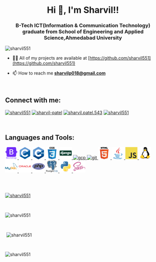 <h1 align="center">Hi 👋, I'm Sharvil!!</h1>
<h3 align="center"> B-Tech ICT(Information & Communication Technology) graduate from School of Engineering and Applied  Science,Ahmedabad University</h3>

<p align="left"> <img
        src="https://komarev.com/ghpvc/?username=sharvil551&label=Profile%20views&color=0080ff&style=flat"
        alt="sharvil551" /> </p>


- 👨‍💻 All of my projects are available at [https://github.com/sharvil551](https://github.com/sharvil551)

- 📫 How to reach me **sharvilp018@gmail.com**

<br>
<h2 align="left">Connect with me:</h2>

<p align="left">
    <a href="https://twitter.com/sharvil551" target="_blank"><img align="center"
            src="https://raw.githubusercontent.com/rahuldkjain/github-profile-readme-generator/master/src/images/icons/Social/twitter.svg"
            alt="sharvil551" height="30" width="40" /></a>
    <a href="https://linkedin.com/in/sharvil-patel" target="_blank"><img align="center"
            src="https://raw.githubusercontent.com/rahuldkjain/github-profile-readme-generator/master/src/images/icons/Social/linked-in-alt.svg"
            alt="sharvil-patel" height="30" width="40" /></a>
    <a href="https://fb.com/sharvil.patel.543" target="_blank"><img align="center"
            src="https://raw.githubusercontent.com/rahuldkjain/github-profile-readme-generator/master/src/images/icons/Social/facebook.svg"
            alt="sharvil.patel.543" height="30" width="40" /></a>
    <a href="https://instagram.com/sharvil551" target="_blank"><img align="center"
            src="https://raw.githubusercontent.com/rahuldkjain/github-profile-readme-generator/master/src/images/icons/Social/instagram.svg"
            alt="sharvil551" height="30" width="40" /></a>
</p>
<br>
<h2 align="left">Languages and Tools:</h2>

<p align="left"> <a href="https://getbootstrap.com" target="_blank"> <img
            src="https://raw.githubusercontent.com/devicons/devicon/master/icons/bootstrap/bootstrap-plain-wordmark.svg"
            alt="bootstrap" width="40" height="40" /> </a> <a href="https://www.cprogramming.com/" target="_blank"> <img
            src="https://raw.githubusercontent.com/devicons/devicon/master/icons/c/c-original.svg" alt="c" width="40"
            height="40" /> </a> <a href="https://www.w3schools.com/cpp/" target="_blank"> <img
            src="https://raw.githubusercontent.com/devicons/devicon/master/icons/cplusplus/cplusplus-original.svg"
            alt="cplusplus" width="40" height="40" /> </a> <a href="https://www.w3schools.com/css/" target="_blank">
        <img src="https://raw.githubusercontent.com/devicons/devicon/master/icons/css3/css3-original-wordmark.svg"
            alt="css3" width="40" height="40" /> </a> <a href="https://www.djangoproject.com/" target="_blank"> <img
            src="https://raw.githubusercontent.com/devicons/devicon/master/icons/django/django-original.svg"
            alt="django" width="40" height="40" /> </a> <a href="https://cloud.google.com" target="_blank"> <img
            src="https://www.vectorlogo.zone/logos/google_cloud/google_cloud-icon.svg" alt="gcp" width="40"
            height="40" /> </a> <a href="https://git-scm.com/" target="_blank"> <img
            src="https://www.vectorlogo.zone/logos/git-scm/git-scm-icon.svg" alt="git" width="40" height="40" /> </a> <a
        href="https://www.w3.org/html/" target="_blank"> <img
            src="https://raw.githubusercontent.com/devicons/devicon/master/icons/html5/html5-original-wordmark.svg"
            alt="html5" width="40" height="40" /> </a> <a href="https://www.java.com" target="_blank"> <img
            src="https://raw.githubusercontent.com/devicons/devicon/master/icons/java/java-original.svg" alt="java"
            width="40" height="40" /> </a> <a href="https://developer.mozilla.org/en-US/docs/Web/JavaScript"
        target="_blank"> <img
            src="https://raw.githubusercontent.com/devicons/devicon/master/icons/javascript/javascript-original.svg"
            alt="javascript" width="40" height="40" /> </a> <a href="https://www.linux.org/" target="_blank"> <img
            src="https://raw.githubusercontent.com/devicons/devicon/master/icons/linux/linux-original.svg" alt="linux"
            width="40" height="40" /> </a> <a href="https://www.mysql.com/" target="_blank"> <img
            src="https://raw.githubusercontent.com/devicons/devicon/master/icons/mysql/mysql-original-wordmark.svg"
            alt="mysql" width="40" height="40" /> </a> <a href="https://www.oracle.com/" target="_blank"> <img
            src="https://raw.githubusercontent.com/devicons/devicon/master/icons/oracle/oracle-original.svg"
            alt="oracle" width="40" height="40" /> </a> <a href="https://www.php.net" target="_blank"> <img
            src="https://raw.githubusercontent.com/devicons/devicon/master/icons/php/php-original.svg" alt="php"
            width="40" height="40" /> </a> <a href="https://www.postgresql.org" target="_blank"> <img
            src="https://raw.githubusercontent.com/devicons/devicon/master/icons/postgresql/postgresql-original-wordmark.svg"
            alt="postgresql" width="40" height="40" /> </a> <a href="https://www.python.org" target="_blank"> <img
            src="https://raw.githubusercontent.com/devicons/devicon/master/icons/python/python-original.svg"
            alt="python" width="40" height="40" /> </a> <a href="https://sass-lang.com" target="_blank"> <img
            src="https://raw.githubusercontent.com/devicons/devicon/master/icons/sass/sass-original.svg" alt="sass"
            width="40" height="40" /> </a> </p>
<br><br>
<p> <a href="https://github.com/ryo-ma/github-profile-trophy"><img align="center"
            src="https://github-profile-trophy.vercel.app/?username=sharvil551&theme=juicyfresh&row=2&column=3"
            alt="sharvil551" /></a> </p>

<br>
<p><img align="center"
        src="https://github-readme-stats.vercel.app/api/top-langs?username=sharvil551&show_icons=true&theme=merko&hide_border=true&locale=en&layout=compact"
        alt="sharvil551" /></p>

<br>
<p>&nbsp;<img align="center"
        src="https://github-readme-stats.vercel.app/api?username=sharvil551&show_icons=true&theme=merko&hide_border=true&locale=en"
        alt="sharvil551" /></p>

<br>
<p><img align="center"
        src="https://github-readme-streak-stats.herokuapp.com/?user=sharvil551&show_icons=true&theme=merko&hide_border=true&locale=en"
        alt="sharvil551" /></p>
